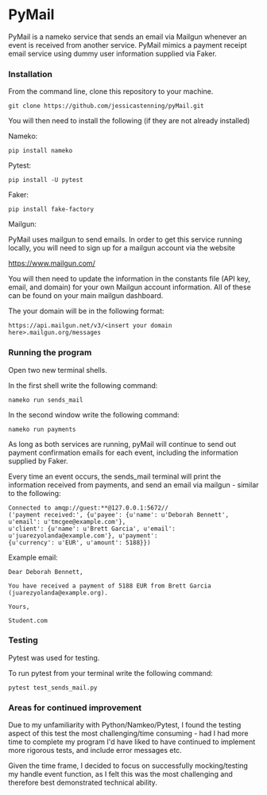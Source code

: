 # PyMail

PyMail is a nameko service that sends an email via Mailgun whenever an event is received from another service. PyMail mimics a payment receipt email service using dummy user information supplied via Faker.

### Installation

From the command line, clone this repository to your machine.
```
git clone https://github.com/jessicastenning/pyMail.git
```
You will then need to install the following (if they are not already installed)

Nameko:
```
pip install nameko
```
Pytest:
```
pip install -U pytest
```
Faker:
```
pip install fake-factory
```
Mailgun:

PyMail uses mailgun to send emails. In order to get this service running locally, you will need to sign up for a mailgun account via the website

https://www.mailgun.com/

You will then need to update the information in the constants file (API key, email, and domain) for your own Mailgun account information. All of these can be found on your main mailgun dashboard.

The your domain will be in the following format:
```
https://api.mailgun.net/v3/<insert your domain here>.mailgun.org/messages
```

### Running the program

Open two new terminal shells.

In the first shell write the following command:
```
nameko run sends_mail
```

In the second window write the following command:
```
nameko run payments
```

As long as both services are running, pyMail will continue to send out payment confirmation emails for each event, including the information supplied by Faker.

Every time an event occurs, the sends_mail terminal will print the information received from payments, and send an email via mailgun - similar to the following: 
```
Connected to amqp://guest:**@127.0.0.1:5672//
('payment received:', {u'payee': {u'name': u'Deborah Bennett', u'email': u'tmcgee@example.com'},
u'client': {u'name': u'Brett Garcia', u'email': u'juarezyolanda@example.com'}, u'payment': 
{u'currency': u'EUR', u'amount': 5188}})
```
Example email:
```
Dear Deborah Bennett,

You have received a payment of 5188 EUR from Brett Garcia (juarezyolanda@example.org).

Yours,

Student.com
```
### Testing 

Pytest was used for testing. 

To run pytest from your terminal write the following command: 
```
pytest test_sends_mail.py
```
### Areas for continued improvement
Due to my unfamiliarity with Python/Namkeo/Pytest, I found the testing aspect of this test the most challenging/time consuming - had I had more time to complete my program I'd have liked to have continued to implement more rigorous tests, and include error messages etc. 

Given the time frame, I decided to focus on successfully mocking/testing my handle event function, as I felt this was the most challenging and therefore best demonstrated technical ability. 
